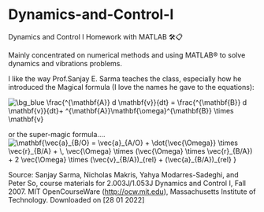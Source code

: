 # Dynamics-and-Control-I
Dynamics and Control I Homework with MATLAB 🛠📋

Mainly concentrated on numerical methods and using MATLAB® to solve dynamics and vibrations problems.

I like the way Prof.Sanjay E. Sarma teaches the class, especially how he introduced the Magical formula (I love the names he gave to the equations):

<img src="https://latex.codecogs.com/svg.image?\bg_blue&space;\frac{^{\mathbf{A}}&space;d&space;\mathbf{v}}{dt}&space;=&space;\frac{^{\mathbf{B}}&space;d&space;\mathbf{v}}{dt}&plus;&space;^{\mathbf{A}}\mathbf{\omega}^{\mathbf{B}}&space;\times&space;\mathbf{v}" title="\bg_blue \frac{^{\mathbf{A}} d \mathbf{v}}{dt} = \frac{^{\mathbf{B}} d \mathbf{v}}{dt}+ ^{\mathbf{A}}\mathbf{\omega}^{\mathbf{B}} \times \mathbf{v}" />

or the super-magic formula....
<img src="https://latex.codecogs.com/svg.image?\mathbf{\vec{a}_{B/O}&space;&space;=&space;&space;\vec{a}_{A/O}&space;&plus;&space;\dot{\vec{\Omega}}&space;\times&space;\vec{r}_{B/A}&space;&plus;&space;\,&space;\vec{\Omega}&space;\times&space;(\vec{\Omega}&space;\times&space;\vec{r}_{B/A})&space;&plus;&space;2&space;\vec{\Omega}&space;\times&space;(\vec{v}_{B/A})_{rel}&space;&plus;&space;(\vec{a}_{B/A})_{rel}&space;}" title="\mathbf{\vec{a}_{B/O} = \vec{a}_{A/O} + \dot{\vec{\Omega}} \times \vec{r}_{B/A} + \, \vec{\Omega} \times (\vec{\Omega} \times \vec{r}_{B/A}) + 2 \vec{\Omega} \times (\vec{v}_{B/A})_{rel} + (\vec{a}_{B/A})_{rel} }" />

Source:
Sanjay Sarma, Nicholas Makris, Yahya Modarres-Sadeghi, and Peter So, course materials for 2.003J/1.053J
Dynamics and Control I, Fall 2007. MIT OpenCourseWare (http://ocw.mit.edu), Massachusetts Institute of Technology. 
 Downloaded on [28 01 2022]
